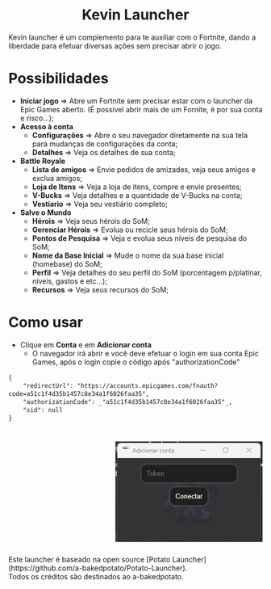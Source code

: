 <h1 align="center">Kevin Launcher</h1>

Kevin launcher é um complemento para te auxiliar com o Fortnite, dando a liberdade para efetuar diversas ações sem precisar abrir o jogo.

Possibilidades
=================
<!--ts-->
   * **Iniciar jogo** ⇒ Abre um Fortnite sem precisar estar com o launcher da Epic Games aberto. (É possivel abrir mais de um Fornite, é por sua conta e risco...);
   * **Acesso à conta**
      * **Configurações** ⇒ Abre o seu navegador diretamente na sua tela para mudanças de configurações da conta;
      * **Detalhes** ⇒ Veja os detalhes de sua conta;
   * **Battle Royale**
      * **Lista de amigos** ⇒ Envie pedidos de amizades, veja seus amigos e exclua amigos;
      * **Loja de Itens** ⇒ Veja a loja de itens, compre e envie presentes;
      * **V-Bucks** ⇒ Veja detalhes e a quantidade de V-Bucks na conta;
      * **Vestiario** ⇒ Veja seu vestiário completo;
   * **Salve o Mundo**
      * **Hérois** ⇒ Veja seus hérois do SoM;
      * **Gerenciar Hérois** ⇒ Evolua ou recicle seus hérois do SoM;
      * **Pontos de Pesquisa** ⇒ Veja e evolua seus níveis de pesquisa do SoM;
      * **Nome da Base Inicial** ⇒ Mude o nome da sua base inicial (homebase) do SoM;
      * **Perfil** ⇒ Veja detalhes do seu perfil do SoM (porcentagem p/platinar, níveis, gastos e etc...);
      * **Recursos** ⇒ Veja seus recursos do SoM;
<!--te-->

Como usar
=================

- Clique em **Conta** e em **Adicionar conta**
  * O navegador irá abrir e você deve efetuar o login em sua conta Epic Games, após o login copie o código após "authorizationCode"

```
{
    "redirectUrl": "https://accounts.epicgames.com/fnauth?code=a51c1f4d35b1457c8e34a1f6026faa35",
    "authorizationCode": _"a51c1f4d35b1457c8e34a1f6026faa35"_,
    "sid": null
}
```
<h1 align="right">
  <img alt="Kevin1" title="Kevin1" src="./assets/kevin1.png" />
</h1>
Este launcher é baseado na open source [Potato Launcher](https://github.com/a-bakedpotato/Potato-Launcher). 
<br>Todos os créditos são destinados ao a-bakedpotato.
